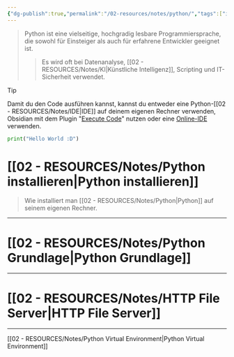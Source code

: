 ```yaml
---
{"dg-publish":true,"permalink":"/02-resources/notes/python/","tags":["inProgress","code/python","GFN/LF08"],"noteIcon":"","updated":"2025-09-05T10:12:31.463+02:00"}
---
```


>Python ist eine vielseitige, hochgradig lesbare Programmiersprache, die sowohl für Einsteiger als auch für erfahrene Entwickler geeignet ist.
>>Es wird oft bei Datenanalyse, [[02 - RESOURCES/Notes/KI\|Künstliche Intelligenz]], Scripting und IT-Sicherheit verwendet.

>[!tip] 
>Damit du den Code ausführen kannst, kannst du entweder eine Python-[[02 - RESOURCES/Notes/IDE\|IDE]] auf deinem eigenen Rechner verwenden, Obsidian mit dem Plugin "[Execute Code](https://github.com/twibiral/obsidian-execute-code)" nutzen oder eine [Online-IDE](https://www.online-python.com/) verwenden.


```python
print("Hello World :D")
```
# [[02 - RESOURCES/Notes/Python installieren\|Python installieren]]
>Wie installiert man [[02 - RESOURCES/Notes/Python\|Python]] auf seinem eigenen Rechner.

___

# [[02 - RESOURCES/Notes/Python Grundlage\|Python Grundlage]]

___

# [[02 - RESOURCES/Notes/HTTP File Server\|HTTP File Server]]

___
[[02 - RESOURCES/Notes/Python Virtual Environment\|Python Virtual Environment]]
